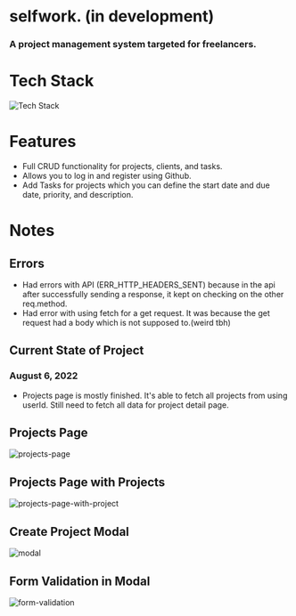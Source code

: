 # selfwork. (in development)

### A project management system targeted for freelancers.

# Tech Stack

![Tech Stack](https://user-images.githubusercontent.com/70309225/182041078-2d02c59a-87a6-48af-8b67-7493a7a3d74d.png)

# Features

- Full CRUD functionality for projects, clients, and tasks.
- Allows you to log in and register using Github.
- Add Tasks for projects which you can define the start date and due date, priority, and description.

# Notes

## Errors

- Had errors with API (ERR_HTTP_HEADERS_SENT) because in the api after successfully sending a response, it kept on checking on the other req.method.
- Had error with using fetch for a get request. It was because the get request had a body which is not supposed to.(weird tbh)

## Current State of Project

### August 6, 2022

- Projects page is mostly finished. It's able to fetch all projects from using userId. Still need to fetch all data for project detail page.

## Projects Page

![projects-page](https://user-images.githubusercontent.com/70309225/182730217-b7f123dd-d704-436c-a7a5-7a4bda8f947a.PNG)

## Projects Page with Projects

![projects-page-with-project](https://user-images.githubusercontent.com/70309225/182730249-58a2bf65-6ef7-4b32-ab6b-844631e00ebd.PNG)

## Create Project Modal

![modal](https://user-images.githubusercontent.com/70309225/182730274-0724d3ba-5a36-4f4b-8a82-241e72051f7f.PNG)

## Form Validation in Modal

![form-validation](https://user-images.githubusercontent.com/70309225/182730327-d4002e7c-f9f4-4ef4-aec3-eb2694c6bd77.PNG)
